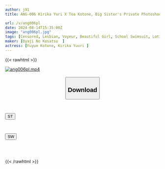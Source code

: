 ```yaml
---
author: j91
title: ANG-006 Kirika Yuri X Toa Kotone, Big Sister's Private Photoshoot, Godly Lesbian Swimsuit, A Woman Takes The Camera Herself And Takes Close-up Shots Of Cute Girls In Swimsuits! Not Only Does It Have Close-ups Of Fetish Hair And Hairy Armpits Inherited From Dad's Private Photoshoot, But It Also Has Humiliating Urination, Lotion Contact, And Lesbian Sex, All Fully Clothed, All Filmed By The Woman, In This Lesbian Amateur Porn Video.

url: /v/ang006pl
date: 2024-08-14T15:35:00Z
image: "ang006pl.jpg"
tags: [Censored, Lesbian, Voyeur, Beautiful Girl, School Swimsuit, Lotion, Close Up	]
maker: [Oyaji No Kosatsu  ]
actress: [Fuyue Kotone, Kirika Yuuri ]
---
```



{{< rawhtml >}}

<div class="video" data-videoid="DXQZY78x01hkg0Z">
    <a href="javascript:;">
        <img src="/v/ang006pl/ang006pl.jpg" width="WIDTH" height="HEIGHT" alt="ang006pl.mp4" loading="lazy">
    </a>
</div>

<script type="text/javascript" src="https://j91.asia/asset/on-demand-st.js"></script>

<br>
  <link rel="stylesheet" href="https://j91.asia/asset/bs5.css">
  
  <center>
  <button class="btn btn-primary" type="button" data-bs-toggle="collapse" data-bs-target=".multi-collapse" aria-expanded="false" aria-controls="multiCollapseExample1 multiCollapseExample2"><h2>Download</h2></button></center>
</p>
<div class="row">
  <div class="col">
    <div class="collapse multi-collapse" id="multiCollapseExample1">
      <div class="card card-body">
	      	      <br>
<div class="buttons">  
<p><a href="/v/ang006pl/st.html" target="_blank"><button class="btn-hover color-3"><i class="fa fa-download"></i> ST</button></a></p></div>
    </div>
  </div>
</div>
  <div class="col">
    <div class="collapse multi-collapse" id="multiCollapseExample2">
      <div class="card card-body">
	      <br>
<div class="buttons">
<p><a href="/v/ang006pl/sw.html" target="_blank"><button class="btn-hover color-2"><i class="fa fa-download"></i> SW</button></a></p></div>
<br><br>
      </div>
    </div>
  </div>
</div>

{{< /rawhtml >}}